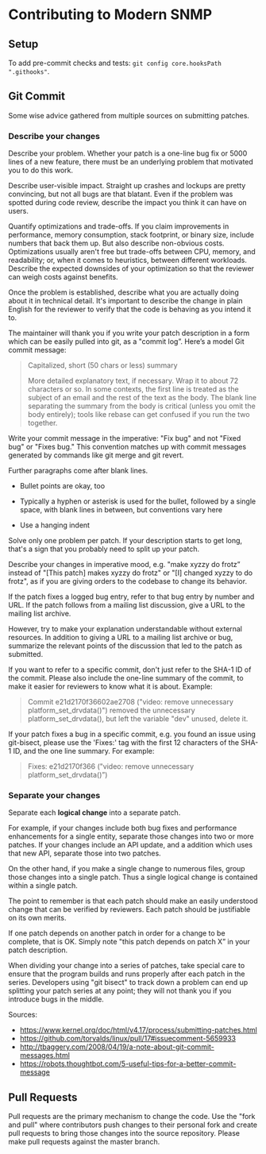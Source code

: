 # Contributing to Modern SNMP

## Setup

To add pre-commit checks and tests: `git config core.hooksPath ".githooks"`.

## Git Commit

Some wise advice gathered from multiple sources on submitting patches.

### Describe your changes

Describe your problem.  Whether your patch is a one-line bug fix or 5000 lines of a new feature, there must be an underlying problem that motivated you to do this work.

Describe user-visible impact.  Straight up crashes and lockups are pretty convincing, but not all bugs are that blatant.  Even if the problem was spotted during code review, describe the impact you think it can have on users.

Quantify optimizations and trade-offs.  If you claim improvements in performance, memory consumption, stack footprint, or binary size, include numbers that back them up.  But also describe non-obvious costs.  Optimizations usually aren't free but trade-offs between CPU, memory, and readability; or, when it comes to heuristics, between different workloads.  Describe the expected downsides of your optimization so that the reviewer can weigh costs against benefits.

Once the problem is established, describe what you are actually doing about it in technical detail.  It's important to describe the change in plain English for the reviewer to verify that the code is behaving as you intend it to.

The maintainer will thank you if you write your patch description in a form which can be easily pulled into git, as a "commit log”. Here’s a model Git commit message:

> Capitalized, short (50 chars or less) summary
>
> More detailed explanatory text, if necessary. Wrap it to about 72
> characters or so. In some contexts, the first line is treated as the
> subject of an email and the rest of the text as the body. The blank
> line separating the summary from the body is critical (unless you omit
> the body entirely); tools like rebase can get confused if you run the
> two together.

Write your commit message in the imperative: "Fix bug" and not "Fixed bug"
or "Fixes bug." This convention matches up with commit messages generated
by commands like git merge and git revert.

Further paragraphs come after blank lines.

- Bullet points are okay, too

- Typically a hyphen or asterisk is used for the bullet, followed by a
  single space, with blank lines in between, but conventions vary here

- Use a hanging indent

Solve only one problem per patch.  If your description starts to get long, that's a sign that you probably need to split up your patch.

Describe your changes in imperative mood, e.g. "make xyzzy do frotz” instead of "[This patch] makes xyzzy do frotz" or "[I] changed xyzzy to do frotz", as if you are giving orders to the codebase to change its behavior.

If the patch fixes a logged bug entry, refer to that bug entry by number and URL.  If the patch follows from a mailing list discussion, give a URL to the mailing list archive.

However, try to make your explanation understandable without external resources.  In addition to giving a URL to a mailing list archive or bug, summarize the relevant points of the discussion that led to the patch as submitted.

If you want to refer to a specific commit, don't just refer to the SHA-1 ID of the commit. Please also include the one-line summary of the commit, to make it easier for reviewers to know what it is about. Example:

> Commit e21d2170f36602ae2708 ("video: remove unnecessary
> platform_set_drvdata()") removed the unnecessary
> platform_set_drvdata(), but left the variable "dev" unused,
> delete it.

If your patch fixes a bug in a specific commit, e.g. you found an issue using git-bisect, please use the 'Fixes:' tag with the first 12 characters of the SHA-1 ID, and the one line summary.  For example:

> Fixes: e21d2170f366 ("video: remove unnecessary platform_set_drvdata()”)

### Separate your changes

Separate each **logical change** into a separate patch.

For example, if your changes include both bug fixes and performance enhancements for a single entity, separate those changes into two or more patches.  If your changes include an API update, and a addition which uses that new API, separate those into two patches.

On the other hand, if you make a single change to numerous files, group those changes into a single patch.  Thus a single logical change is contained within a single patch.

The point to remember is that each patch should make an easily understood change that can be verified by reviewers.  Each patch should be justifiable on its own merits.

If one patch depends on another patch in order for a change to be complete, that is OK.  Simply note "this patch depends on patch X” in your patch description.

When dividing your change into a series of patches, take special care to ensure that the program builds and runs properly after each patch in the series.  Developers using "git bisect" to track down a problem can end up splitting your patch series at any point; they will not thank you if you introduce bugs in the middle.

Sources:

- <https://www.kernel.org/doc/html/v4.17/process/submitting-patches.html>
- <https://github.com/torvalds/linux/pull/17#issuecomment-5659933>
- <http://tbaggery.com/2008/04/19/a-note-about-git-commit-messages.html>
- <https://robots.thoughtbot.com/5-useful-tips-for-a-better-commit-message>

## Pull Requests

Pull requests are the primary mechanism to change the code. Use the "fork and pull" where contributors push changes to their personal fork and create pull requests to bring those changes into the source repository. Please make pull requests against the master branch.
